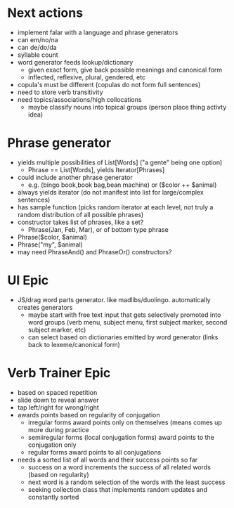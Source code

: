# Next actions

* implement falar with a language and phrase generators
* can em/no/na
* can de/do/da
* syllable count
* word generator feeds lookup/dictionary
  * given exact form, give back possible meanings and canonical form
  * inflected, reflexive, plural, gendered, etc
* copula's must be different (copulas do not form full sentences)
* need to store verb transitivity
* need topics/associations/high collocations
  * maybe classify nouns into topical groups (person place thing activty idea)

# Phrase generator
* yields multiple possibilities of List[Words] ("a gente" being one option)
  * Phrase == List[Words], yields Iterator[Phrases]
* could include another phrase generator
  * e.g. (bingo book,book bag,bean machine) or ($color ++ $animal)
* always yields iterator (do not manifest into list for large/complex sentences)
* has sample function (picks random iterator at each level, not truly a random distribution of all possible phrases)
* constructor takes list of phrases, like a set?
  * Phrase(Jan, Feb, Mar), or of bottom type phrase
* Phrase($color, $animal)
* Phrase("my", $animal)
* may need PhraseAnd() and PhraseOr() constructors?

# UI Epic

* JS/drag word parts generator. like madlibs/duolingo. automatically creates generators
  * maybe start with free text input that gets selectively promoted into word groups (verb menu, subject menu, first subject marker, second subject marker, etc)
  * can select based on dictionaries emitted by word generator (links back to lexeme/canonical form)

# Verb Trainer Epic

* based on spaced repetition
* slide down to reveal answer
* tap left/right for wrong/right
* awards points based on regularity of conjugation
  * irregular forms award points only on themselves (means comes up more during practice
  * semiiregular forms (local conjugation forms) award points to the conjugation only
  * regular forms award points to all conjugations
* needs a sorted list of all words and their success points so far
  * success on a word increments the success of all related words (based on regularity)
  * next word is a random selection of the words with the least success
  * seeking collection class that implements random updates and constantly sorted
